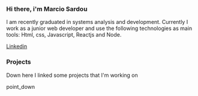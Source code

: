 ### Hi there, i'm Marcio Sardou


I am recently graduated in systems analysis and development. Currently I work as a junior web developer and use the following technologies as main tools: Html, css, Javascript, Reactjs and Node.


[Linkedin](https://www.linkedin.com/in/marcio-sardou-262b84149/)



### Projects 
Down here I linked some projects that I'm working on

point_down
